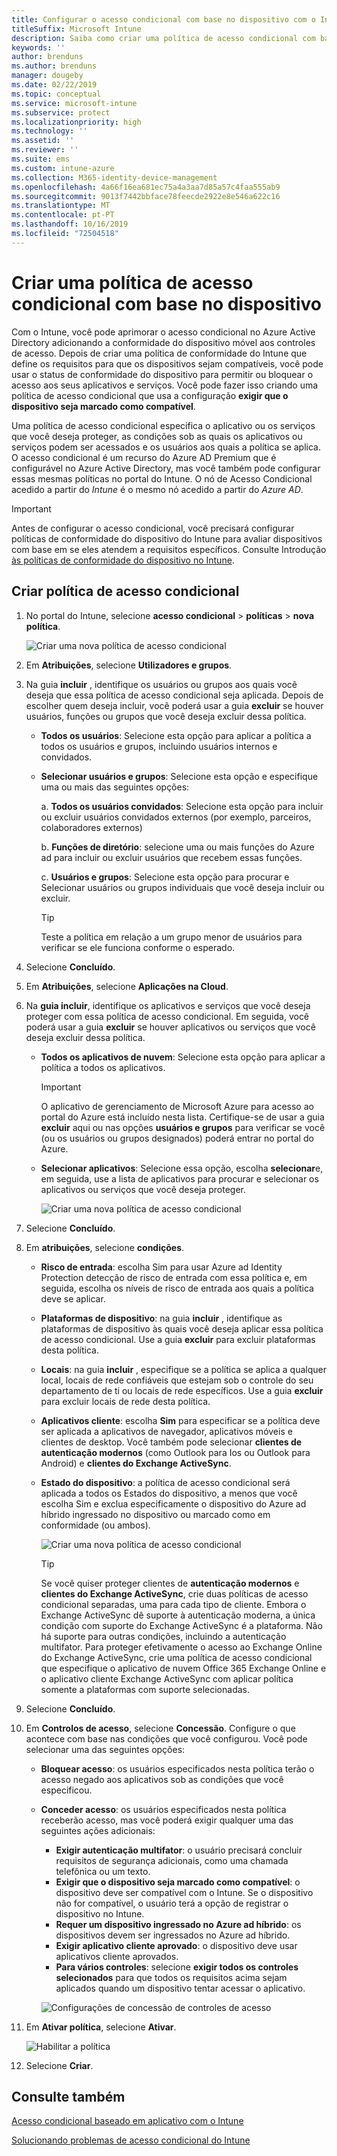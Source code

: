 ```yaml
---
title: Configurar o acesso condicional com base no dispositivo com o Intune
titleSuffix: Microsoft Intune
description: Saiba como criar uma política de acesso condicional com base em dispositivo com base na conformidade do dispositivo Microsoft Intune e no gerenciamento de aplicativo móvel.
keywords: ''
author: brenduns
ms.author: brenduns
manager: dougeby
ms.date: 02/22/2019
ms.topic: conceptual
ms.service: microsoft-intune
ms.subservice: protect
ms.localizationpriority: high
ms.technology: ''
ms.assetid: ''
ms.reviewer: ''
ms.suite: ems
ms.custom: intune-azure
ms.collection: M365-identity-device-management
ms.openlocfilehash: 4a66f16ea681ec75a4a3aa7d85a57c4faa555ab9
ms.sourcegitcommit: 9013f7442bbface78feecde2922e8e546a622c16
ms.translationtype: MT
ms.contentlocale: pt-PT
ms.lasthandoff: 10/16/2019
ms.locfileid: "72504518"
---
```

# <a name="create-a-device-based-conditional-access-policy"></a>Criar uma política de acesso condicional com base no dispositivo

Com o Intune, você pode aprimorar o acesso condicional no Azure Active Directory adicionando a conformidade do dispositivo móvel aos controles de acesso. Depois de criar uma política de conformidade do Intune que define os requisitos para que os dispositivos sejam compatíveis, você pode usar o status de conformidade do dispositivo para permitir ou bloquear o acesso aos seus aplicativos e serviços. Você pode fazer isso criando uma política de acesso condicional que usa a configuração **exigir que o dispositivo seja marcado como compatível**.  

Uma política de acesso condicional especifica o aplicativo ou os serviços que você deseja proteger, as condições sob as quais os aplicativos ou serviços podem ser acessados e os usuários aos quais a política se aplica. O acesso condicional é um recurso do Azure AD Premium que é configurável no Azure Active Directory, mas você também pode configurar essas mesmas políticas no portal do Intune. O nó de Acesso Condicional acedido a partir do *Intune* é o mesmo nó acedido a partir do *Azure AD*.  

> [!IMPORTANT]
> Antes de configurar o acesso condicional, você precisará configurar políticas de conformidade do dispositivo do Intune para avaliar dispositivos com base em se eles atendem a requisitos específicos. Consulte Introdução [às políticas de conformidade do dispositivo no Intune](device-compliance-get-started.md).

## <a name="create-conditional-access-policy"></a>Criar política de acesso condicional

1. No portal do Intune, selecione **acesso condicional** > **políticas** > **nova política**.
   
    ![Criar uma nova política de acesso condicional](./media/create-conditional-access-intune/create-ca.png)
 
2. Em **Atribuições**, selecione **Utilizadores e grupos**. 
3. Na guia **incluir** , identifique os usuários ou grupos aos quais você deseja que essa política de acesso condicional seja aplicada. Depois de escolher quem deseja incluir, você poderá usar a guia **excluir** se houver usuários, funções ou grupos que você deseja excluir dessa política.  
    - **Todos os usuários**: Selecione esta opção para aplicar a política a todos os usuários e grupos, incluindo usuários internos e convidados.
  
    - **Selecionar usuários e grupos**: Selecione esta opção e especifique uma ou mais das seguintes opções:
  
      a. **Todos os usuários convidados**: Selecione esta opção para incluir ou excluir usuários convidados externos (por exemplo, parceiros, colaboradores externos)
       
      b. **Funções de diretório**: selecione uma ou mais funções do Azure ad para incluir ou excluir usuários que recebem essas funções.
      
      c. **Usuários e grupos**: Selecione esta opção para procurar e Selecionar usuários ou grupos individuais que você deseja incluir ou excluir.
     
       > [!TIP]  
       > Teste a política em relação a um grupo menor de usuários para verificar se ele funciona conforme o esperado.
4. Selecione **Concluído**.
5. Em **Atribuições**, selecione **Aplicações na Cloud**. 
6. Na **guia incluir**, identifique os aplicativos e serviços que você deseja proteger com essa política de acesso condicional. Em seguida, você poderá usar a guia **excluir** se houver aplicativos ou serviços que você deseja excluir dessa política.
    - **Todos os aplicativos de nuvem**: Selecione esta opção para aplicar a política a todos os aplicativos.
      > [!IMPORTANT]  
      > O aplicativo de gerenciamento de Microsoft Azure para acesso ao portal do Azure está incluído nesta lista. Certifique-se de usar a guia **excluir** aqui ou nas opções **usuários e grupos** para verificar se você (ou os usuários ou grupos designados) poderá entrar no portal do Azure. 

    - **Selecionar aplicativos**: Selecione essa opção, escolha **selecionar**e, em seguida, use a lista de aplicativos para procurar e selecionar os aplicativos ou serviços que você deseja proteger.
    
      ![Criar uma nova política de acesso condicional](./media/create-conditional-access-intune/create-ca-select-apps.png)

7. Selecione **Concluído**.
8. Em **atribuições**, selecione **condições**.
    - **Risco de entrada**: escolha Sim para usar Azure ad Identity Protection detecção de risco de entrada com essa política e, em seguida, escolha os níveis de risco de entrada aos quais a política deve se aplicar.
    - **Plataformas de dispositivo**: na guia **incluir** , identifique as plataformas de dispositivo às quais você deseja aplicar essa política de acesso condicional. Use a guia **excluir** para excluir plataformas desta política.
    - **Locais**: na guia **incluir** , especifique se a política se aplica a qualquer local, locais de rede confiáveis que estejam sob o controle do seu departamento de ti ou locais de rede específicos. Use a guia **excluir** para excluir locais de rede desta política. 
    - **Aplicativos cliente**: escolha **Sim** para especificar se a política deve ser aplicada a aplicativos de navegador, aplicativos móveis e clientes de desktop. Você também pode selecionar **clientes de autenticação modernos** (como Outlook para Ios ou Outlook para Android) e **clientes do Exchange ActiveSync**.
    - **Estado do dispositivo**: a política de acesso condicional será aplicada a todos os Estados do dispositivo, a menos que você escolha Sim e exclua especificamente o dispositivo do Azure ad híbrido ingressado no dispositivo ou marcado como em conformidade (ou ambos).
    
      ![Criar uma nova política de acesso condicional](./media/create-conditional-access-intune/create-ca-device-platforms.png)

      > [!TIP]  
      > Se você quiser proteger clientes de **autenticação modernos** e **clientes do Exchange ActiveSync**, crie duas políticas de acesso condicional separadas, uma para cada tipo de cliente. Embora o Exchange ActiveSync dê suporte à autenticação moderna, a única condição com suporte do Exchange ActiveSync é a plataforma. Não há suporte para outras condições, incluindo a autenticação multifator. Para proteger efetivamente o acesso ao Exchange Online do Exchange ActiveSync, crie uma política de acesso condicional que especifique o aplicativo de nuvem Office 365 Exchange Online e o aplicativo cliente Exchange ActiveSync com aplicar política somente a plataformas com suporte selecionadas.

9. Selecione **Concluído**.
10. Em **Controlos de acesso**, selecione **Concessão**. Configure o que acontece com base nas condições que você configurou.  Você pode selecionar uma das seguintes opções:
    - **Bloquear acesso**: os usuários especificados nesta política terão o acesso negado aos aplicativos sob as condições que você especificou.
    - **Conceder acesso**: os usuários especificados nesta política receberão acesso, mas você poderá exigir qualquer uma das seguintes ações adicionais:
      - **Exigir autenticação multifator**: o usuário precisará concluir requisitos de segurança adicionais, como uma chamada telefônica ou um texto.
      - **Exigir que o dispositivo seja marcado como compatível**: o dispositivo deve ser compatível com o Intune. Se o dispositivo não for compatível, o usuário terá a opção de registrar o dispositivo no Intune. 
      - **Requer um dispositivo ingressado no Azure ad híbrido**: os dispositivos devem ser ingressados no Azure ad híbrido.
      - **Exigir aplicativo cliente aprovado**: o dispositivo deve usar aplicativos cliente aprovados. 
      - **Para vários controles**: selecione **exigir todos os controles selecionados** para que todos os requisitos acima sejam aplicados quando um dispositivo tentar acessar o aplicativo.
    
      ![Configurações de concessão de controles de acesso](./media/create-conditional-access-intune/create-ca-grant-access-settings.png)
 
11. Em **Ativar política**, selecione **Ativar**.
     
     ![Habilitar a política](./media/create-conditional-access-intune/enable-policy.png)

12. Selecione **Criar**.

## <a name="see-also"></a>Consulte também
[Acesso condicional baseado em aplicativo com o Intune](app-based-conditional-access-intune.md)

[Solucionando problemas de acesso condicional do Intune](https://support.microsoft.com/help/4456106)

